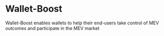 # Wallet-Boost
Wallet-Boost enables wallets to help their end-users take control of MEV outcomes and participate in the MEV market

